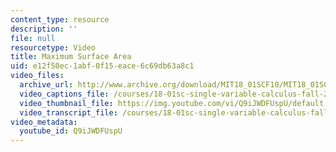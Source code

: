 ```yaml
---
content_type: resource
description: ''
file: null
resourcetype: Video
title: Maximum Surface Area
uid: e12f50ec-1abf-0f15-eace-6c69db63a8c1
video_files:
  archive_url: http://www.archive.org/download/MIT18_01SCF10/MIT18_01SCF10Rec_22_300k.mp4
  video_captions_file: /courses/18-01sc-single-variable-calculus-fall-2010/f40a84f2621a5fbab3f400795c675d2a_Q9iJWDFUspU.vtt
  video_thumbnail_file: https://img.youtube.com/vi/Q9iJWDFUspU/default.jpg
  video_transcript_file: /courses/18-01sc-single-variable-calculus-fall-2010/08247ba0d14a9a8c54e28927b23ea4d0_Q9iJWDFUspU.pdf
video_metadata:
  youtube_id: Q9iJWDFUspU
---
```

